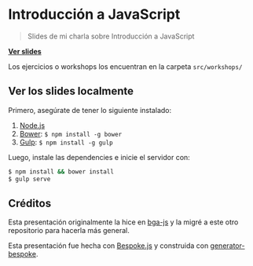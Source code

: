 # Introducción a JavaScript
> Slides de mi charla sobre Introducción a JavaScript

**[Ver slides](http://jonalvarezz.github.io/intro-js/)**

Los ejercicios o workshops los encuentran en la carpeta `src/workshops/`

## Ver los slides localmente

Primero, asegúrate de tener lo siguiente instalado:

1. [Node.js](http://nodejs.org)
2. [Bower](http://bower.io): `$ npm install -g bower`
3. [Gulp](http://gulpjs.com): `$ npm install -g gulp`

Luego, instale las dependencies e inicie el servidor con:

```bash
$ npm install && bower install
$ gulp serve
```

## Créditos

Esta presentación originalmente la hice en [bga-js](https://github.com/jonalvarezz/bga-js) y la migré a este otro repositorio para hacerla más general.

Esta presentación fue hecha con [Bespoke.js](http://markdalgleish.com/projects/bespoke.js) y construida con [generator-bespoke](https://github.com/markdalgleish/generator-bespoke).
